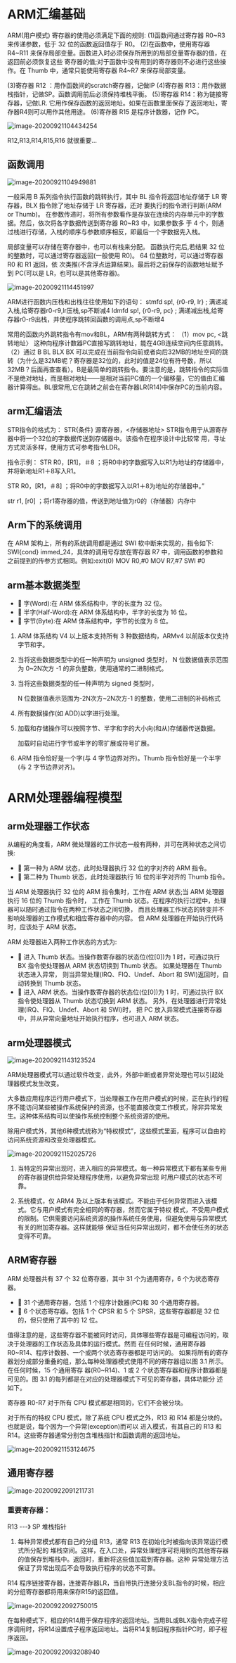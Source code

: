 # ARM汇编基础

ARM(用户模式)
 寄存器的使用必须满足下面的规则:
 (1)函数间通过寄存器 R0~R3 来传递参数，低于 32 位的函数返回值存于 R0。
 (2)在函数中，使用寄存器 R4~R11 来保存局部变量。函数进入时必须保存所用到的局部变量寄存器的值，在返回前必须恢复这些 寄存器的值;对于函数中没有用到的寄存器则不必进行这些操作。在 Thumb 中，通常只能使用寄存器 R4~R7 来保存局部变量。

(3)寄存器 R12 ：用作函数间的scratch寄存器，记做IP
 (4)寄存器 R13：用作数据栈指针，记做SP。函数调用前后必须保持堆栈平衡。
 (5)寄存器 R14：称为链接寄存器，记做LR. 它用作保存函数的返回地址。如果在函数里面保存了返回地址，寄存器R4则可以用作其他用途。
 (6)寄存器 R15 是程序计数器，记作 PC。

![image-20200921104434254](ARM汇编基础.assets/image-20200921104434254.png)

R12,R13,R14,R15,R16  就很重要...

## 函数调用

![image-20200921104949881](ARM汇编基础.assets/image-20200921104949881.png)

一般采用 B 系列指令执行函数的跳转执行，其中 BL 指令将返回地址存储于 LR 寄存器，BLX 指令除了地址存储于 LR 寄存器，还对 要执行的指令进行判断(ARM or Thumb)。 在参数传递时，将所有参数看作是存放在连续的内存单元中的字数据。然后，依次将各字数据传送到寄存器 R0~R3 中，如果参数多 于 4 个，则通过栈进行存储，入栈的顺序与参数顺序相反，即最后一个字数据先入栈。

局部变量可以存储在寄存器中，也可以有栈来分配。
 函数执行完后,若结果 32 位的整数时，可以通过寄存器返回(一般使用 R0)。 64 位整数时，可以通过寄存器 R0 和 R1 返回，依 次类推(不含浮点运算结果)。最后将之前保存的函数地址赋予到 PC(可以是 LR，也可以是其他寄存器)。

![image-20200921114451997](ARM汇编基础.assets/image-20200921114451997.png)

ARM进行函数内压栈和出栈往往使用如下的语句：
 stmfd sp!, {r0-r9, lr}  ; 满递减入栈,给寄存器r0-r9,lr压栈,sp不断减4
 ldmfd sp!, {r0-r9, pc}  ; 满递减出栈,给寄存器r0-r9出栈，并使程序跳转回函数的调用点,sp不断增4

常用的函数内外跳转指令有mov和BL，ARM有两种跳转方式：
 （1）mov pc, <跳转地址〉
  这种向程序计数器PC直接写跳转地址，能在4GB连续空间内任意跳转。
 （2）通过 B BL BLX BX 可以完成在当前指令向前或者向后32MB的地址空间的跳转（为什么是32MB呢？寄存器是32位的，此时的值是24位有符号数，所以32MB？后面再查查看）。B是最简单的跳转指令。要注意的是，跳转指令的实际值不是绝对地址，而是相对地址——是相对当前PC值的一个偏移量，它的值由汇编器计算得出。BL很常用,它在跳转之前会在寄存器LR(R14)中保存PC的当前内容。



## arm汇编语法

STR指令的格式为：
STR{条件}  源寄存器，<存储器地址>
STR指令用亍从源寄存器中将一个32位的字数据传送到存储器中。该指令在程序设计中比较常
用，寻址方式灵活多样，使用方式可参考指令LDR。

指令示例：
STR R0，[R1]，＃8       ；将R0中的字数据写入以R1为地址的存储器中，并将新地址R1＋8写入R1。

STR R0，[R1，＃8]       ；将R0中的字数据写入以R1＋8为地址的存储器中。”

str   r1, [r0]            ；将r1寄存器的值，传送到地址值为r0的（存储器）内存中

## Arm下的系统调用

 在 ARM 架构上，所有的系统调用都是通过 SWI 软中断来实现的，指令如下:
 SWI{cond} immed_24，具体的调用号存放在寄存器 R7 中，调用函数的参数和之前提到的传参方式相同。例如:exit(0) MOV R0,#0
 MOV R7,#7
 SWI #0

## arm基本数据类型

-   字(Word):在 ARM 体系结构中，字的长度为 32 位。
-   半字(Half-Word):在 ARM 体系结构中，半字的长度为 16 位。
-   字节(Byte):在 ARM 体系结构中，字节的长度为 8 位。

1. ARM 体系结构 V4 以上版本支持所有 3 种数据结构，ARMv4 以前版本仅支持字节和字。

2. 当将这些数据类型中的任一种声明为 unsigned 类型时，
    N 位数据值表示范围为 0~2N次方 -1 的非负整数，使用通常的二进制格式。

3. 当将这些数据类型的任一种声明为 signed 类型时，


    N 位数据值表示范围为-2N次方~2N次方-1 的整数，使用二进制的补码格式

4. 所有数据操作(如 ADD)以字进行处理。

5. 加载和存储操作可以按照字节、半字和字的大小向(和从)存储器传送数据。

   加载时自动进行字节或半字的零扩展或符号扩展。

6. ARM 指令恰好是一个字(与 4 字节边界对齐)。Thumb 指令恰好是一个半字(与 2 字节边界对齐)。

# ARM处理器编程模型

## arm处理器工作状态

从编程的角度看，ARM 微处理器的工作状态一般有两种，并可在两种状态之间切换:

-   第一种为 ARM 状态，此时处理器执行 32 位的字对齐的 ARM 指令。
-   第二种为 Thumb 状态，此时处理器执行 16 位的半字对齐的 Thumb 指令。

当 ARM 处理器执行 32 位的 ARM 指令集时，工作在 ARM 状态;当 ARM 处理器执行 16 位的 Thumb 指令时， 工作在 Thumb 状态。在程序的执行过程中，处理器可以随时通过指令在两种工作状态之间切换， 而且处理器工作状态的转变并不影响处理器的工作模式和相应寄存器中的内容。
 但 ARM 处理器在开始执行代码时，应该处于 ARM 状态。

ARM 处理器进入两种工作状态的方式为:

-   进入 Thumb 状态。当操作数寄存器的状态位(位[0])为 1 时，可通过执行 BX 指令使处理器从 ARM 状态切换到 Thumb 状态。 如果处理器在 Thumb 状态进入异常，
   则当异常处理(IRQ、FIQ、Undef、Abort 和 SWI)返回时，自动转换到 Thumb 状态。
-   进入 ARM 状态。当操作数寄存器的状态位(位[0])为 1 时，可通过执行 BX 指令使处理器从 Thumb 状态切换到 ARM 状态。 另外，在处理器进行异常处理(IRQ、FIQ、Undef、Abort 和 SWI)时，
   把 PC 放入异常模式连接寄存器中，并从异常向量地址开始执行程序，也可进入 ARM 状态。

## arm处理器模式

![image-20200921143123524](ARM汇编基础.assets/image-20200921143123524.png)

ARM处理器模式可以通过软件改变，此外，外部中断或者异常处理也可以引起处理器模式发生改变。

大多数应用程序运行用户模式下，当处理器工作在用户模式的时候，正在执行的程序不能访问某些被操作系统保护的资源，也不能直接改变工作模式，除非异常发生。这种体系结构可以使操作系统控制整个系统资源的使用。

除用户模式外，其他6种模式统称为“特权模式”，这些模式里面，程序可以自由的访问系统资源和改变处理器模式。

![image-20200921152025726](ARM汇编基础.assets/image-20200921152025726.png)

1. 当特定的异常出现时，进入相应的异常模式。每一种异常模式下都有某些专用的寄存器提供给异常处理程序使用，以避免异常出现 时用户模式的状态不可靠。

2. 系统模式，仅 ARM4 及以上版本有该模式。不能由于任何异常而进入该模式。它与用户模式有完全相同的寄存器，然而它属于特权 模式，不受用户模式的限制。它供需要访问系统资源的操作系统任务使用，但避免使用与异常模式有关的附加寄存器。这样就能够 保证当任何异常出现时，都不会使任务的状态变得不可靠。

## ARM寄存器

ARM 处理器共有 37 个 32 位寄存器，其中 31 个为通用寄存，6 个为状态寄存器。

-   31 个通用寄存器，包括 1 个程序计数器(PC)和 30 个通用寄存器。
-   6 个状态寄存器。包括 1 个 CPSR 和 5 个 SPSR，这些寄存器都是 32 位的，但只使用了其中的 12 位。

值得注意的是，这些寄存器不能被同时访问，具体哪些寄存器是可编程访问的，取决于处理器的工作状态及具体的运行模式。然而 在任何时候，通用寄存器 R0~R14、程序计数器、一个或两个状态寄存器都是可访问的。 如果将所有的寄存器划分成部分重叠的组，那么每种处理器模式使用不同的寄存器组以图 3.1 所示。在任何时候，15 个通用寄存 器(R0~R14)、1 或 2 个状态寄存器和程序计数器都是可见的。图 3.1 的每列都是在对应的处理器模式下可见的寄存器，具体功能分 述如下。

寄存器 R0-R7 对于所有 CPU 模式都是相同的，它们不会被分块。

对于所有的特权 CPU 模式，除了系统 CPU 模式之外，R13 和 R14 都是分块的。也就是说，每个因为一个异常(exception)而可以 进入模式，有其自己的 R13 和 R14。这些寄存器通常分别包含堆栈指针和函数调用的返回地址。

![image-20200921153124675](ARM汇编基础.assets/image-20200921153124675.png)

## 通用寄存器

![image-20200922091211731](ARM汇编基础.assets/image-20200922091211731.png)

### 重要寄存器：

R13 ---》 SP 堆栈指针

1. 每种异常模式都有自己的分组 R13，通常 R13 在初始化时被指向该异常运行模式所分配的 堆栈空间。这样，在入口处，异常处理程序可将用到的其他寄存器的值保存到堆栈中。返回时，重新将这些值加载到寄存器。这种 异常处理方法保证了异常出现后不会导致执行程序的状态不可靠。

R14 程序链接寄存器，连接寄存器LR，当自带执行连接分支BL指令的时候，相应的分组寄存器都将用来保存R15的返回值。

![image-20200922092750015](ARM汇编基础.assets/image-20200922092750015.png)

在每种模式下，相应的R14用于保存程序的返回地址。当用BL或BLX指令完成子程序调用时，将R14设置成子程序返回地址。当将R14复制回程序指针PC时，即子程序返回。

![image-20200922093208940](ARM汇编基础.assets/image-20200922093208940.png)



